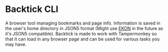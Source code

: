 # Backtick CLI

A browser tool managing bookmarks and page info. Information is saved in the user's home directory in JSON5 format (Might use [EKON](https://github.com/ekon-org/ekon) in the future as it's JSON5 compatible). Backtick is made to work with Tampermonkey so that it can load in any browser page and can be used for various tasks you may have.
